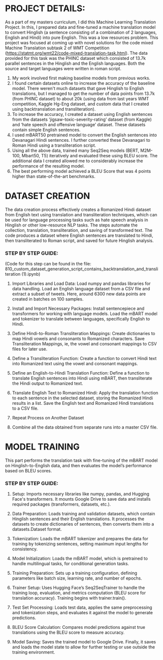 # PROJECT DETAILS:

As a part of my masters curriculum, I did this Machine Learning Translation Project. 
In this, I prepared data and fine-tuned a machine translation model to convert Hinglish (a sentence consisting of a combination of 2 languages, English and Hindi) into pure English. This was a low resources problem.
This project was focused at coming up with novel solutions for the code mixed Machine Translation subtask 2 of WMT Competition (https://statmt.org/wmt22/code-mixed-translation-task.html). 
The data provided for this task was the PHINC dataset which consisted of 13.7k parallel sentences in the Hinglish and the English languages. Both the source and target languages were written in roman script.
1. My work involved first making baseline models from previous works. 
2. I found certain datasets online to increase the accuracy of the baseline model. There weren't much datasets that gave Hinglish to English translations, but I managed to get the number of data points from 13.7k (from PHINC dataset) to about 20k (using data from last years WMT competition, Kaggle Hg-Eng dataset, and custom data that I created using backtranslation and transliteration).
3. To increase the accuracy, I created a dataset using English sentences from the datasets ‘jigsaw-toxic-severity-rating’ dataset (from Kaggle) and ‘hate speech and offensive language’ dataset. These datasets contain simple English sentences.
4. I used mBART50 pretrained model to convert the English sentences into Devanagari Hindi sentences. I further converted these Devanagari to Roman Hindi using a transliteration script.
5. Using all the above data, trained many Seq2Seq models (BERT, M2M-100, Mbart50, T5) iteratively and evaluated these using BLEU score. The additional data I created allowed me to considerably increase the performance of the resulting model.
6. The best performing model achieved a BLEU Score that was 4 points higher than state-of-the-art benchmarks.

# DATASET CREATION 

The data creation process effectively creates a Romanized Hindi dataset from English text using translation and transliteration techniques, which can be used for language processing tasks such as hate speech analysis in Hinglish or other low-resource NLP tasks. The steps automate the collection, translation, transliteration, and saving of transformed text. The code produces a dataset where English sentences are translated to Hindi, then transliterated to Roman script, and saved for future Hinglish analysis.

### STEP BY STEP GUIDE:
(Code for this step can be found in the file: 810_custom_dataset_generation_script_contains_backtranslation_and_transliteration (1).ipynb)

1. Import Libraries and Load Data: Load numpy and pandas libraries for data handling. Load an English language dataset from a CSV file and extract a subset of tweets. Here, around 6300 new data points are created in batches on 100 samples.

2. Install and Import Necessary Packages: Install sentencepiece and transformers for working with language models. Load the mBART model and tokenizer to translate between languages, specifically English to Hindi.

3. Define Hindi-to-Roman Transliteration Mappings: Create dictionaries to map Hindi vowels and consonants to Romanized characters. Save Transliteration Mappings, ie, the vowel and consonant mappings to CSV files for later use.

4. Define a Transliteration Function: Create a function to convert Hindi text into Romanized text using the vowel and consonant mappings.

6. Define an English-to-Hindi Translation Function: Define a function to translate English sentences into Hindi using mBART, then transliterate the Hindi output to Romanized text.

7. Translate English Text to Romanized Hindi: Apply the translation function to each sentence in the selected dataset, storing the Romanized Hindi results in a list.
Save the English text and Romanized Hindi translations to a CSV file.

8. Repeat Process on Another Dataset

9. Combine all the data obtained from separate runs into a master CSV file.

# MODEL TRAINING

This part performs the translation task with fine-tuning of the mBART model on Hinglish-to-English data, and then evaluates the model’s performance based on BLEU scores.

### STEP BY STEP GUIDE:

1. Setup: Imports necessary libraries like numpy, pandas, and Hugging Face's transformers. It mounts Google Drive to save data and installs required packages (transformers, datasets, etc.).

2. Data Preparation: Loads training and validation datasets, which contain Hinglish sentences and their English translations. It processes the datasets to create dictionaries of sentences, then converts them into a datasets.Dataset format.

3. Tokenization: Loads the mBART tokenizer and prepares the data for training by tokenizing sentences, setting maximum input lengths for consistency.

4. Model Initialization: Loads the mBART model, which is pretrained to handle multilingual tasks, for conditional generation tasks.

5. Training Preparation: Sets up a training configuration, defining parameters like batch size, learning rate, and number of epochs.

6. Trainer Setup: Uses Hugging Face’s Seq2SeqTrainer to handle the training loop, evaluation, and metrics computation (BLEU score for translation accuracy). Training begins with trainer.train().

7. Test Set Processing: Loads test data, applies the same preprocessing and tokenization steps, and evaluates it against the model to generate predictions.

8. BLEU Score Calculation: Compares model predictions against true translations using the BLEU score to measure accuracy.

9. Model Saving: Saves the trained model to Google Drive. Finally, it saves and loads the model state to allow for further testing or use outside the training environment.









